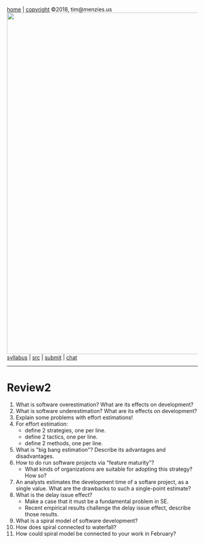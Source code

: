[home](http://tiny.cc/seng18) |
[copyright](https://github.com/txt/seng18/blob/master/LICENSE.md) &copy;2018, tim&commat;menzies.us
<br>
[<img width=900 src="https://raw.githubusercontent.com/txt/seng18/master/img/banner.png">](http://tiny.cc/seng18)<br>
[syllabus](https://github.com/txt/seng18/blob/master/doc/syllabus.md) |
[src](https://github.com/txt/seng18/tree/master/src) |
[submit](http://tiny.cc/seng18give) |
[chat](https://seng18.slack.com/)


______


# Review2  

1. What is software overestimation? What are its effects on development?
2. What is software underestimation? What are its effects on development?
3. Explain some problems with effort estimations!
4. For effort estimation: 
     - define 2 strategies, one per line.
     - define 2 tactics, one per line.
     - define 2 methods, one per line.
5. What is "big bang estimation"? Describe its advantages and disadvantages.
6. How to do run software projects via "feature maturity"?
     - What kinds of organizations are suitable for adopting this strategy? How so?
7. An analysts estimates the development time of a softare project, as a single value. What are the drawbacks to such a single-point estimate?
8.  What is the delay issue effect? 
     - Make a case that it must be a fundamental problem in SE.
     - Recent empirical results challenge the delay issue effect, describe those results.
9. What is a spiral model of software development?
10. How does spiral connected to waterfall?
11. How could spiral model be connected to your work in February?
